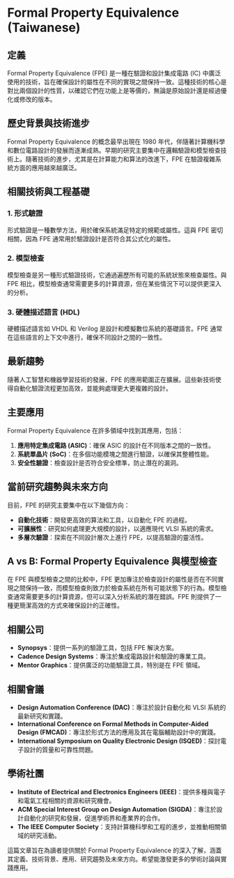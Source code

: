 # Formal Property Equivalence (Taiwanese)

## 定義

Formal Property Equivalence (FPE) 是一種在驗證和設計集成電路 (IC) 中廣泛使用的技術，旨在確保設計的屬性在不同的實現之間保持一致。這種技術的核心是對比兩個設計的性質，以確認它們在功能上是等價的，無論是原始設計還是經過優化或修改的版本。

## 歷史背景與技術進步

Formal Property Equivalence 的概念最早出現在 1980 年代，伴隨著計算機科學和數位電路設計的發展而逐漸成熟。早期的研究主要集中在邏輯驗證和模型檢查技術上。隨著技術的進步，尤其是在計算能力和算法的改進下，FPE 在驗證複雜系統方面的應用越來越廣泛。

## 相關技術與工程基礎

### 1. 形式驗證

形式驗證是一種數學方法，用於確保系統滿足特定的規範或屬性。這與 FPE 密切相關，因為 FPE 通常用於驗證設計是否符合其公式化的屬性。

### 2. 模型檢查

模型檢查是另一種形式驗證技術，它通過遍歷所有可能的系統狀態來檢查屬性。與 FPE 相比，模型檢查通常需要更多的計算資源，但在某些情況下可以提供更深入的分析。

### 3. 硬體描述語言 (HDL)

硬體描述語言如 VHDL 和 Verilog 是設計和模擬數位系統的基礎語言。FPE 通常在這些語言的上下文中進行，確保不同設計之間的一致性。

## 最新趨勢

隨著人工智慧和機器學習技術的發展，FPE 的應用範圍正在擴展。這些新技術使得自動化驗證流程更加高效，並能夠處理更大更複雜的設計。

## 主要應用

Formal Property Equivalence 在許多領域中找到其應用，包括：

1. **應用特定集成電路 (ASIC)**：確保 ASIC 的設計在不同版本之間的一致性。
2. **系統單晶片 (SoC)**：在多個功能模塊之間進行驗證，以確保其整體性能。
3. **安全性驗證**：檢查設計是否符合安全標準，防止潛在的漏洞。

## 當前研究趨勢與未來方向

目前，FPE 的研究主要集中在以下幾個方向：

- **自動化技術**：開發更高效的算法和工具，以自動化 FPE 的過程。
- **可擴展性**：研究如何處理更大規模的設計，以適應現代 VLSI 系統的需求。
- **多層次驗證**：探索在不同設計層次上進行 FPE，以提高驗證的靈活性。

## A vs B: Formal Property Equivalence 與模型檢查

在 FPE 與模型檢查之間的比較中，FPE 更加專注於檢查設計的屬性是否在不同實現之間保持一致，而模型檢查則致力於檢查系統在所有可能狀態下的行為。模型檢查通常需要更多的計算資源，但可以深入分析系統的潛在錯誤。FPE 則提供了一種更簡潔高效的方式來確保設計的正確性。

## 相關公司

- **Synopsys**：提供一系列的驗證工具，包括 FPE 解決方案。
- **Cadence Design Systems**：專注於集成電路設計和驗證的專業工具。
- **Mentor Graphics**：提供廣泛的功能驗證工具，特別是在 FPE 領域。

## 相關會議

- **Design Automation Conference (DAC)**：專注於設計自動化和 VLSI 系統的最新研究和實踐。
- **International Conference on Formal Methods in Computer-Aided Design (FMCAD)**：專注於形式方法的應用及其在電腦輔助設計中的實踐。
- **International Symposium on Quality Electronic Design (ISQED)**：探討電子設計的質量和可靠性問題。

## 學術社團

- **Institute of Electrical and Electronics Engineers (IEEE)**：提供多種與電子和電氣工程相關的資源和研究機會。
- **ACM Special Interest Group on Design Automation (SIGDA)**：專注於設計自動化的研究和發展，促進學術界和產業界的合作。
- **The IEEE Computer Society**：支持計算機科學和工程的進步，並推動相關領域的研究活動。

這篇文章旨在為讀者提供關於 Formal Property Equivalence 的深入了解，涵蓋其定義、技術背景、應用、研究趨勢及未來方向。希望能激發更多的學術討論與實踐應用。